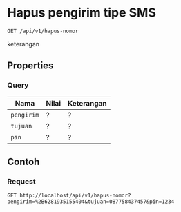# Hapus pengirim tipe SMS
```http
GET /api/v1/hapus-nomor
```
keterangan
## Properties
### Query
Nama  | Nilai | Keterangan
--- | --- | ---
<code>pengirim</code> | ? | ?
<code>tujuan</code> | ? | ?
<code>pin</code> | ? | ?

## Contoh

### Request
```http
GET http://localhost/api/v1/hapus-nomor?pengirim=%2B6281935155404&tujuan=087758437457&pin=1234
```
